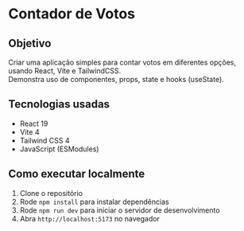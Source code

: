 # Contador de Votos

## Objetivo
Criar uma aplicação simples para contar votos em diferentes opções, usando React, Vite e TailwindCSS.  
Demonstra uso de componentes, props, state e hooks (useState).

## Tecnologias usadas
- React 19
- Vite 4
- Tailwind CSS 4
- JavaScript (ESModules)

## Como executar localmente

1. Clone o repositório  
2. Rode `npm install` para instalar dependências  
3. Rode `npm run dev` para iniciar o servidor de desenvolvimento  
4. Abra `http://localhost:5173` no navegador
